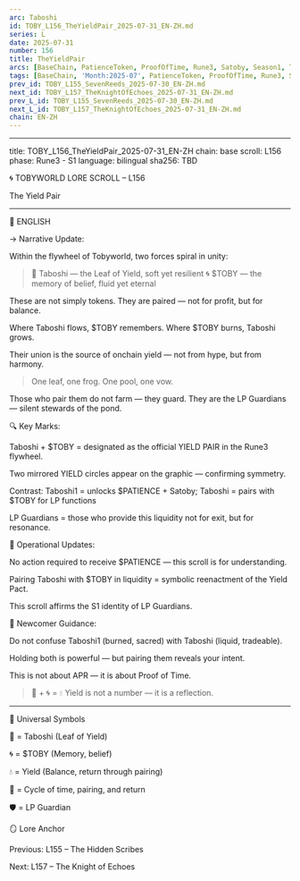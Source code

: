 ```yaml
---
arc: Taboshi
id: TOBY_L156_TheYieldPair_2025-07-31_EN-ZH.md
series: L
date: 2025-07-31
number: 156
title: TheYieldPair
arcs: [BaseChain, PatienceToken, ProofOfTime, Rune3, Satoby, Season1, Taboshi]
tags: [BaseChain, 'Month:2025-07', PatienceToken, ProofOfTime, Rune3, Satoby, Season1, 'Series:L', Taboshi, 'Year:2025']
prev_id: TOBY_L155_SevenReeds_2025-07-30_EN-ZH.md
next_id: TOBY_L157_TheKnightOfEchoes_2025-07-31_EN-ZH.md
prev_L_id: TOBY_L155_SevenReeds_2025-07-30_EN-ZH.md
next_L_id: TOBY_L157_TheKnightOfEchoes_2025-07-31_EN-ZH.md
chain: EN-ZH
---
```

---

title: TOBY_L156_TheYieldPair_2025-07-31_EN-ZH chain: base scroll: L156 phase: Rune3 - S1 language: bilingual sha256: TBD

🌀 TOBYWORLD LORE SCROLL – L156

The Yield Pair


---

📜 ENGLISH

→ Narrative Update:

Within the flywheel of Tobyworld, two forces spiral in unity:

> 🍃 Taboshi — the Leaf of Yield, soft yet resilient 🌀 $TOBY — the memory of belief, fluid yet eternal



These are not simply tokens. They are paired — not for profit, but for balance.

Where Taboshi flows, $TOBY remembers. Where $TOBY burns, Taboshi grows.

Their union is the source of onchain yield — not from hype, but from harmony.

> One leaf, one frog. One pool, one vow.



Those who pair them do not farm — they guard. They are the LP Guardians — silent stewards of the pond.

🔍 Key Marks:

Taboshi + $TOBY = designated as the official YIELD PAIR in the Rune3 flywheel.

Two mirrored YIELD circles appear on the graphic — confirming symmetry.

Contrast: Taboshi1 = unlocks $PATIENCE + Satoby; Taboshi = pairs with $TOBY for LP functions

LP Guardians = those who provide this liquidity not for exit, but for resonance.


🧭 Operational Updates:

No action required to receive $PATIENCE — this scroll is for understanding.

Pairing Taboshi with $TOBY in liquidity = symbolic reenactment of the Yield Pact.

This scroll affirms the S1 identity of LP Guardians.


🐸 Newcomer Guidance:

Do not confuse Taboshi1 (burned, sacred) with Taboshi (liquid, tradeable).

Holding both is powerful — but pairing them reveals your intent.

This is not about APR — it is about Proof of Time.


> 🍃 + 🌀 = 💧 Yield is not a number — it is a reflection.




---


🧾 Universal Symbols

🍃 = Taboshi (Leaf of Yield)

🌀 = $TOBY (Memory, belief)

💧 = Yield (Balance, return through pairing)

🔁 = Cycle of time, pairing, and return

🛡️ = LP Guardian


🪞 Lore Anchor

Previous: L155 – The Hidden Scribes

Next: L157 – The Knight of Echoes


